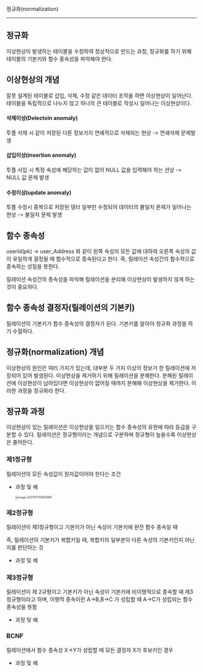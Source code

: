 정규화(normalization)

---

## 정규화

이상현상이 발생하는 테이블을 수정하여 정상적으로 만드는 과정, 정규화를 하기 위해 테이블의 기본키와 함수 종속성을 파악해야 한다.

## 이상현상의 개념

잘못 설계된 테이블로 삽입, 삭제, 수정 같은 데이터 조작을 하면 이상현상이 일어난다. 테이블을 독립적으로 나누지 않고 하나의 큰 테이블로 작성시 일어나는 이상현상이다.

#### 삭제이상(Delectoin anomaly)

투플 삭제 시 같이 저장된 다른 정보가지 연쇄적으로 삭제되는 현상 -> 연쇄삭제 문제발생

#### 삽입이상(insertion anomaly)

투플 사입 시 특정 속성에 해당하는 값이 없어 NULL 값을 입력해야 하는 션상 -> NULL 값 문제 발생

#### 수정이상(update anomaly)

투플 수정시 중복으로 저장된 뎅터 일부만 수정되어 데이터의 불일치 문제가 일어나는 현상 -> 불일치 문제 발생



## 함수 종속성

userId(pk) -> user_Address 와 같이 왼쪽 속성의 모든 값에 대하여 오른쪽 속성의 값이 유일하게 결정될 때 함수적으로 종속된다고 한다. 즉, 릴레이션 속성간의  함수적으로 종속하는 성질을 뜻한다.

릴레이션 속성간의 종속성을 파악해 릴레이션을 분리해 이상현상이 발생하지 않게 하는것이 중요하다.



## 함수 종속성 결정자(릴레이션의 기본키)

릴레이션의 기본키가 함수 종속성의 결정자가 된다. 기본키를 알아야 정규화 과정을 하기 수월하다.



## 정규화(normalization) 개념

이상현상의 원인은 여러 가지가 있는데, 대부분 두 가지 이상의 정보가 한 릴레이션에 저장되어 있어 발생된다. 이상현상을 제거하기 위해 릴레이션을 분해한다. 분해된 릴레이션에 이상현상이 남아있다면 이상현상이 없어질 때까지 분해해 이상현상을 제거한다. 이러한 과정을 정규화라 한다.



## 정규화 과정

이상현상이 있는 릴레이션은 이상현상을 일으키는 함수 종속성의 유현에 따라 등급을 구분할 수 있다. 릴레이션은 정규형이라는 개념으로 구분하며 정규형이 높을수록 이상현상은 줄어든다.

### 제1정규형

릴레이션의 모든 속성값이 원자값이어야 한다는 조건

- 과정 및 예

	<img src="/Users/youngkyoonim/TIL/iyk2h.github.io/images/image-20211107155925891.png" alt="image-20211107155925891" style="zoom:50%;" />

### 제2정규형

릴레이션이 제1정규형이고 기본키가 아닌 속성이 기본키에 완전 함수 종속일 때

즉, 릴레이션의 기본키가 복합키일 때, 복합키의 일부분이 다른 속성의 기본키인지 아닌지를 판단하는 것

- 과정 및 예

### 제3정규형

릴레이션이 제 2규형이고 기본키가 아닌 속성이 기본키에 비이행적으로 종속할 때 제3정규형이라고 하며, 이행적 종속이란 A->B,B->C 가 성립할 때 A->C가 성립되는 함수 종속성을 뜻함

- 과정 및 예

### BCNF

릴레이션에서 함수 종속성 X->Y가 성립할 때 모든 결정자 X가 후보키인 경우

- 과정 및 예

